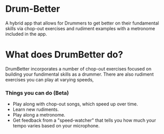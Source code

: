 # Drum-Better

A hybrid app that allows for Drummers to get better on their fundamental skills via chop-out exercises and rudiment 
examples with a metronome included in the app.

# What does DrumBetter do?

DrumBetter incorporates a number of chop-out exercises focused on building your fundimental skills as a drummer. 
There are also rudiment exercises you can play at varying speeds, 

### Things you can do (Beta)

- Play along with chop-out songs, which speed up over time.
- Learn new rudiments.
- Play along a metronome.
- Get feedback from a "speed-watcher" that tells you how much your tempo varies based on your microphone.